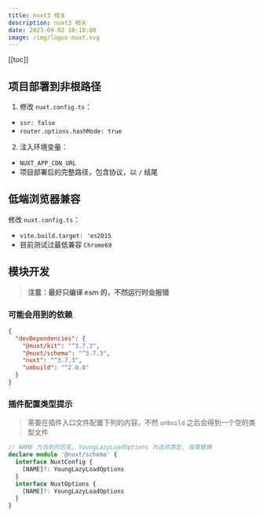 ```yaml
---
title: nuxt3 相关
description: nuxt3 相关
date: 2023-09-02 10:10:00
image: /img/logos-nuxt.svg
---
```


[[toc]]

## 项目部署到非根路径

1. 修改 `nuxt.config.ts`：
  
  - `ssr: false`
  - `router.options.hashMode: true`

2. 注入环境变量：

  - `NUXT_APP_CDN_URL`
  - 项目部署后的完整路径，包含协议，以 `/` 结尾

## 低端浏览器兼容

修改 `nuxt.config.ts`：

  - `vite.build.target: 'es2015`
  - 目前测试过最低兼容 `Chrome69`

## 模块开发

> **注意：最好只编译 esm 的，不然运行时会报错**

### 可能会用到的依赖

```json
{
  "devDependencies": {
    "@nuxt/kit": "^3.7.3",
    "@nuxt/schema": "^3.7.3",
    "nuxt": "^3.7.3",
    "unbuild": "^2.0.0"
  }
}
```

### 插件配置类型提示

> 需要在插件入口文件配置下列的内容，不然 `unbuild` 之后会得到一个空的类型文件

```ts
// NAME 为当前的包名, YoungLazyLoadOptions 为选项类型, 按需替换
declare module '@nuxt/schema' {
  interface NuxtConfig {
    [NAME]?: YoungLazyLoadOptions
  }
  interface NuxtOptions {
    [NAME]?: YoungLazyLoadOptions
  }
}
```